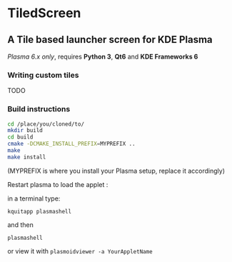 # TiledScreen
## A Tile based launcher screen for KDE Plasma

_Plasma 6.x only_, requires **Python 3**, **Qt6** and **KDE Frameworks 6**

### Writing custom tiles

TODO

### Build instructions

```bash
cd /place/you/cloned/to/
mkdir build
cd build
cmake -DCMAKE_INSTALL_PREFIX=MYPREFIX .. 
make 
make install
```

(MYPREFIX is where you install your Plasma setup, replace it accordingly)

Restart plasma to load the applet :

in a terminal type:

`kquitapp plasmashell`

and then

`plasmashell`

or view it with 
`plasmoidviewer -a YourAppletName`
